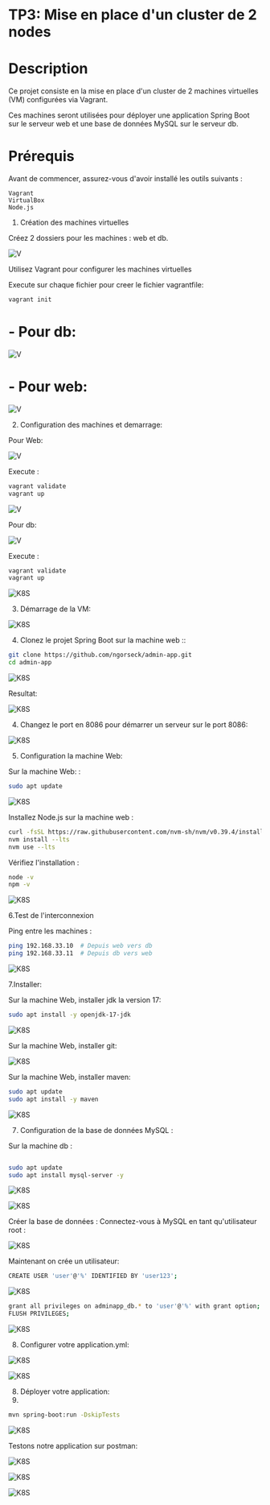 #   TP3: Mise en place d'un cluster de 2 nodes
#   Description
Ce projet consiste en la mise en place d'un cluster de 2 machines virtuelles (VM) configurées via Vagrant.

Ces machines seront utilisées pour déployer une application Spring Boot sur le serveur web et une base de données MySQL sur le serveur db.

#   Prérequis
Avant de commencer, assurez-vous d'avoir installé les outils suivants :

    Vagrant
    VirtualBox
    Node.js

1. Création des machines virtuelles

Créez 2 dossiers pour les machines : web et db.

![V](cap1.png)

Utilisez Vagrant pour configurer les machines virtuelles

Execute sur chaque fichier pour creer le fichier vagrantfile:

```bash
vagrant init
```
#   - Pour db:

![V](c2.png)

#   - Pour web:

![V](c3.png)

2. Configuration des machines et demarrage:

Pour Web:

![V](c4.png)

Execute :

```bash
vagrant validate
vagrant up

```
![V](c6.png)

Pour db:

![V](c4.png)

Execute :
```bash
vagrant validate
vagrant up

```

![K8S](c7.png)

3. Démarrage de la VM:

![K8S](c8.png)

4. Clonez le projet Spring Boot sur la machine web ::

```bash
git clone https://github.com/ngorseck/admin-app.git
cd admin-app

```
![K8S](c9.png)

Resultat:

![K8S](c10.png)

4. Changez le port en 8086 pour démarrer un serveur sur le port 8086:

![K8S](c23.png)


5. Configuration la machine Web:

Sur la machine Web: :

```bash
sudo apt update

```
![K8S](c13.png)

Installez Node.js sur la machine web :

```bash
curl -fsSL https://raw.githubusercontent.com/nvm-sh/nvm/v0.39.4/install.sh | bash
nvm install --lts
nvm use --lts

```

Vérifiez l'installation :

```bash
node -v
npm -v
```

![K8S](c14.png)

6.Test de l'interconnexion

Ping entre les machines :

```bash
ping 192.168.33.10  # Depuis web vers db
ping 192.168.33.11  # Depuis db vers web
```

![K8S](c15.png)

7.Installer:

Sur la machine Web, installer jdk la version 17:

```bash
sudo apt install -y openjdk-17-jdk
```
![K8S](c16.png)

Sur la machine Web, installer git:

![K8S](c18.png)

Sur la machine Web, installer maven:

```bash
sudo apt update
sudo apt install -y maven
```
![K8S](c20.png)

7. Configuration de la base de données MySQL :

Sur la machine db :

```bash

sudo apt update
sudo apt install mysql-server -y

```

![K8S](c12.png)

![K8S](c11.png)

Créer la base de données : Connectez-vous à MySQL en tant qu'utilisateur root :

![K8S](c17.png)

Maintenant on crée un utilisateur:

```bash
CREATE USER 'user'@'%' IDENTIFIED BY 'user123'; 
```
![K8S](c19.png)

```bash
grant all privileges on adminapp_db.* to 'user'@'%' with grant option;
FLUSH PRIVILEGES;
```

![K8S](c21.png)

8. Configurer votre application.yml:

![K8S](c23.png)

![K8S](c24.png)

8. Déployer votre application:
9. 
```bash
mvn spring-boot:run -DskipTests
```
![K8S](c22.png)

Testons notre application sur postman:

![K8S](c25.png)

![K8S](c26.png)

![K8S](c27.png)







